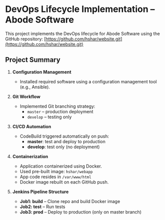 # DevOps Lifecycle Implementation – Abode Software

This project implements the DevOps lifecycle for Abode Software using the GitHub repository: [https://github.com/hshar/website.git](https://github.com/hshar/website.git)

## Project Summary

1. **Configuration Management**
   - Installed required software using a configuration management tool (e.g., Ansible).

2. **Git Workflow**
   - Implemented Git branching strategy:
     - `master` – production deployment
     - `develop` – testing only

3. **CI/CD Automation**
   - CodeBuild triggered automatically on push:
     - **master**: test and deploy to production
     - **develop**: test only (no deployment)

4. **Containerization**
   - Application containerized using Docker.
   - Used pre-built image: `hshar/webapp`
   - App code resides in `/var/www/html`
   - Docker image rebuilt on each GitHub push.

5. **Jenkins Pipeline Structure**
   - **Job1: build** – Clone repo and build Docker image
   - **Job2: test** – Run tests
   - **Job3: prod** – Deploy to production (only on master branch)

